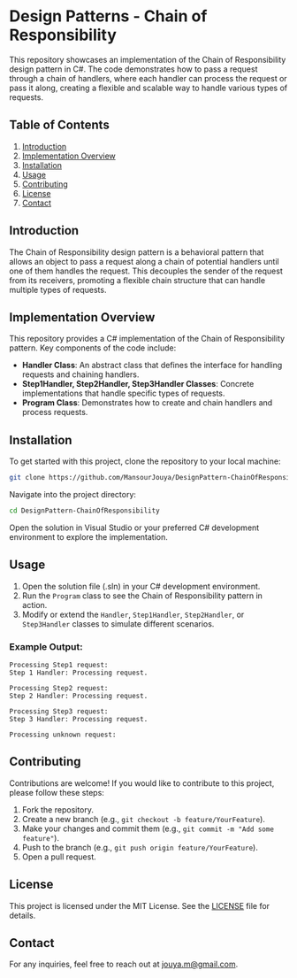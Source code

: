 # Design Patterns - Chain of Responsibility

This repository showcases an implementation of the Chain of Responsibility design pattern in C#. The code demonstrates how to pass a request through a chain of handlers, where each handler can process the request or pass it along, creating a flexible and scalable way to handle various types of requests.

## Table of Contents
1. [Introduction](#introduction)
2. [Implementation Overview](#implementation-overview)
3. [Installation](#installation)
4. [Usage](#usage)
5. [Contributing](#contributing)
6. [License](#license)
7. [Contact](#contact)

## Introduction
The Chain of Responsibility design pattern is a behavioral pattern that allows an object to pass a request along a chain of potential handlers until one of them handles the request. This decouples the sender of the request from its receivers, promoting a flexible chain structure that can handle multiple types of requests.

## Implementation Overview
This repository provides a C# implementation of the Chain of Responsibility pattern. Key components of the code include:

- **Handler Class**: An abstract class that defines the interface for handling requests and chaining handlers.
- **Step1Handler, Step2Handler, Step3Handler Classes**: Concrete implementations that handle specific types of requests.
- **Program Class**: Demonstrates how to create and chain handlers and process requests.

## Installation
To get started with this project, clone the repository to your local machine:

```bash
git clone https://github.com/MansourJouya/DesignPattern-ChainOfResponsibility.git
```

Navigate into the project directory:

```bash
cd DesignPattern-ChainOfResponsibility
```

Open the solution in Visual Studio or your preferred C# development environment to explore the implementation.

## Usage
1. Open the solution file (.sln) in your C# development environment.
2. Run the `Program` class to see the Chain of Responsibility pattern in action.
3. Modify or extend the `Handler`, `Step1Handler`, `Step2Handler`, or `Step3Handler` classes to simulate different scenarios.

### Example Output:
```
Processing Step1 request:
Step 1 Handler: Processing request.

Processing Step2 request:
Step 2 Handler: Processing request.

Processing Step3 request:
Step 3 Handler: Processing request.

Processing unknown request:
```

## Contributing
Contributions are welcome! If you would like to contribute to this project, please follow these steps:

1. Fork the repository.
2. Create a new branch (e.g., `git checkout -b feature/YourFeature`).
3. Make your changes and commit them (e.g., `git commit -m "Add some feature"`).
4. Push to the branch (e.g., `git push origin feature/YourFeature`).
5. Open a pull request.

## License
This project is licensed under the MIT License. See the [LICENSE](LICENSE.txt) file for details.

## Contact
For any inquiries, feel free to reach out at jouya.m@gmail.com.

